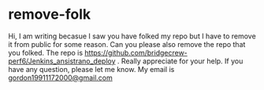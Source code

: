 # remove-folk
Hi, I am writing becasue I saw you have folked my repo but I have to remove it from public for some reason. Can you please also remove the repo that you folked. The repo is https://github.com/bridgecrew-perf6/Jenkins_ansistrano_deploy . Really appreciate for your help. If you have any question, please let me know. My email is gordon19911172000@gmail.com
